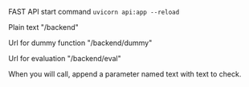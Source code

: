 FAST API start command
    ```uvicorn api:app --reload```

Plain text 
    "/backend"

Url for dummy function 
    "/backend/dummy"

Url for evaluation 
    "/backend/eval"

When you will call, append a parameter named text with text to check.

